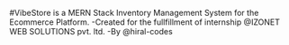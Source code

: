 #VibeStore is a MERN Stack Inventory Management System for the Ecommerce Platform.
-Created for the fullfillment of internship @IZONET WEB SOLUTIONS pvt. ltd.
-By @hiral-codes
